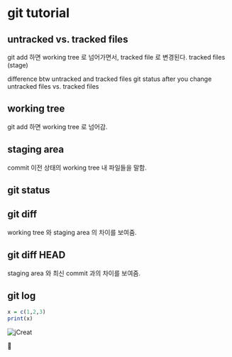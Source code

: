 # git tutorial 

## untracked vs. tracked files 
git add 하면 working tree 로 넘어가면서, 
tracked file 로 변경된다. 
tracked files (stage)

difference btw untracked and tracked files 
git status 
after you change untracked files 
vs. 
tracked files 

## working tree 
git add 하면 working tree 로 넘어감.  

## staging area 
commit 이전 상태의 working tree 내 파일들을 말함. 

## git status 

## git diff 
working tree 와 staging area 의 차이를 보여줌. 

## git diff HEAD
staging area 와 최신 commit 과의 차이를 보여줌. 

## git log 

```r
x = c(1,2,3)
print(x)
```

![jCreat](https://user-images.githubusercontent.com/23047716/145701301-1f1352fc-4ab4-45b5-9e23-69edd2cec03a.png)

👏 

